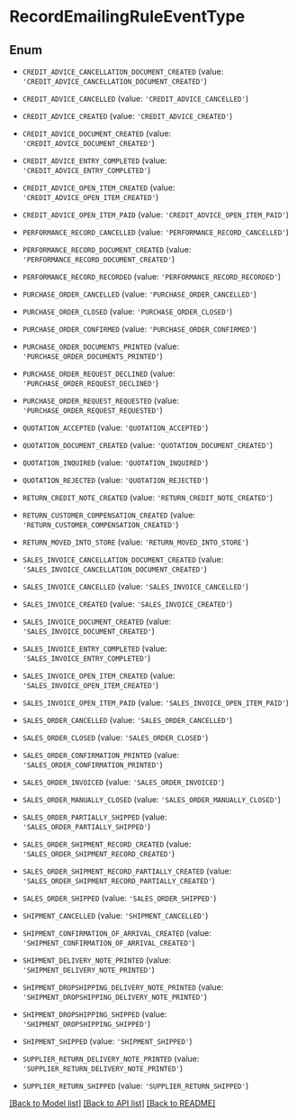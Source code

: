 # RecordEmailingRuleEventType


## Enum

* `CREDIT_ADVICE_CANCELLATION_DOCUMENT_CREATED` (value: `'CREDIT_ADVICE_CANCELLATION_DOCUMENT_CREATED'`)

* `CREDIT_ADVICE_CANCELLED` (value: `'CREDIT_ADVICE_CANCELLED'`)

* `CREDIT_ADVICE_CREATED` (value: `'CREDIT_ADVICE_CREATED'`)

* `CREDIT_ADVICE_DOCUMENT_CREATED` (value: `'CREDIT_ADVICE_DOCUMENT_CREATED'`)

* `CREDIT_ADVICE_ENTRY_COMPLETED` (value: `'CREDIT_ADVICE_ENTRY_COMPLETED'`)

* `CREDIT_ADVICE_OPEN_ITEM_CREATED` (value: `'CREDIT_ADVICE_OPEN_ITEM_CREATED'`)

* `CREDIT_ADVICE_OPEN_ITEM_PAID` (value: `'CREDIT_ADVICE_OPEN_ITEM_PAID'`)

* `PERFORMANCE_RECORD_CANCELLED` (value: `'PERFORMANCE_RECORD_CANCELLED'`)

* `PERFORMANCE_RECORD_DOCUMENT_CREATED` (value: `'PERFORMANCE_RECORD_DOCUMENT_CREATED'`)

* `PERFORMANCE_RECORD_RECORDED` (value: `'PERFORMANCE_RECORD_RECORDED'`)

* `PURCHASE_ORDER_CANCELLED` (value: `'PURCHASE_ORDER_CANCELLED'`)

* `PURCHASE_ORDER_CLOSED` (value: `'PURCHASE_ORDER_CLOSED'`)

* `PURCHASE_ORDER_CONFIRMED` (value: `'PURCHASE_ORDER_CONFIRMED'`)

* `PURCHASE_ORDER_DOCUMENTS_PRINTED` (value: `'PURCHASE_ORDER_DOCUMENTS_PRINTED'`)

* `PURCHASE_ORDER_REQUEST_DECLINED` (value: `'PURCHASE_ORDER_REQUEST_DECLINED'`)

* `PURCHASE_ORDER_REQUEST_REQUESTED` (value: `'PURCHASE_ORDER_REQUEST_REQUESTED'`)

* `QUOTATION_ACCEPTED` (value: `'QUOTATION_ACCEPTED'`)

* `QUOTATION_DOCUMENT_CREATED` (value: `'QUOTATION_DOCUMENT_CREATED'`)

* `QUOTATION_INQUIRED` (value: `'QUOTATION_INQUIRED'`)

* `QUOTATION_REJECTED` (value: `'QUOTATION_REJECTED'`)

* `RETURN_CREDIT_NOTE_CREATED` (value: `'RETURN_CREDIT_NOTE_CREATED'`)

* `RETURN_CUSTOMER_COMPENSATION_CREATED` (value: `'RETURN_CUSTOMER_COMPENSATION_CREATED'`)

* `RETURN_MOVED_INTO_STORE` (value: `'RETURN_MOVED_INTO_STORE'`)

* `SALES_INVOICE_CANCELLATION_DOCUMENT_CREATED` (value: `'SALES_INVOICE_CANCELLATION_DOCUMENT_CREATED'`)

* `SALES_INVOICE_CANCELLED` (value: `'SALES_INVOICE_CANCELLED'`)

* `SALES_INVOICE_CREATED` (value: `'SALES_INVOICE_CREATED'`)

* `SALES_INVOICE_DOCUMENT_CREATED` (value: `'SALES_INVOICE_DOCUMENT_CREATED'`)

* `SALES_INVOICE_ENTRY_COMPLETED` (value: `'SALES_INVOICE_ENTRY_COMPLETED'`)

* `SALES_INVOICE_OPEN_ITEM_CREATED` (value: `'SALES_INVOICE_OPEN_ITEM_CREATED'`)

* `SALES_INVOICE_OPEN_ITEM_PAID` (value: `'SALES_INVOICE_OPEN_ITEM_PAID'`)

* `SALES_ORDER_CANCELLED` (value: `'SALES_ORDER_CANCELLED'`)

* `SALES_ORDER_CLOSED` (value: `'SALES_ORDER_CLOSED'`)

* `SALES_ORDER_CONFIRMATION_PRINTED` (value: `'SALES_ORDER_CONFIRMATION_PRINTED'`)

* `SALES_ORDER_INVOICED` (value: `'SALES_ORDER_INVOICED'`)

* `SALES_ORDER_MANUALLY_CLOSED` (value: `'SALES_ORDER_MANUALLY_CLOSED'`)

* `SALES_ORDER_PARTIALLY_SHIPPED` (value: `'SALES_ORDER_PARTIALLY_SHIPPED'`)

* `SALES_ORDER_SHIPMENT_RECORD_CREATED` (value: `'SALES_ORDER_SHIPMENT_RECORD_CREATED'`)

* `SALES_ORDER_SHIPMENT_RECORD_PARTIALLY_CREATED` (value: `'SALES_ORDER_SHIPMENT_RECORD_PARTIALLY_CREATED'`)

* `SALES_ORDER_SHIPPED` (value: `'SALES_ORDER_SHIPPED'`)

* `SHIPMENT_CANCELLED` (value: `'SHIPMENT_CANCELLED'`)

* `SHIPMENT_CONFIRMATION_OF_ARRIVAL_CREATED` (value: `'SHIPMENT_CONFIRMATION_OF_ARRIVAL_CREATED'`)

* `SHIPMENT_DELIVERY_NOTE_PRINTED` (value: `'SHIPMENT_DELIVERY_NOTE_PRINTED'`)

* `SHIPMENT_DROPSHIPPING_DELIVERY_NOTE_PRINTED` (value: `'SHIPMENT_DROPSHIPPING_DELIVERY_NOTE_PRINTED'`)

* `SHIPMENT_DROPSHIPPING_SHIPPED` (value: `'SHIPMENT_DROPSHIPPING_SHIPPED'`)

* `SHIPMENT_SHIPPED` (value: `'SHIPMENT_SHIPPED'`)

* `SUPPLIER_RETURN_DELIVERY_NOTE_PRINTED` (value: `'SUPPLIER_RETURN_DELIVERY_NOTE_PRINTED'`)

* `SUPPLIER_RETURN_SHIPPED` (value: `'SUPPLIER_RETURN_SHIPPED'`)

[[Back to Model list]](../README.md#documentation-for-models) [[Back to API list]](../README.md#documentation-for-api-endpoints) [[Back to README]](../README.md)



